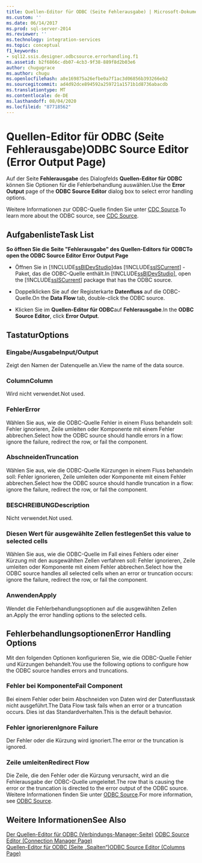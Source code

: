 ```yaml
---
title: Quellen-Editor für ODBC (Seite Fehlerausgabe) | Microsoft-Dokumentation
ms.custom: ''
ms.date: 06/14/2017
ms.prod: sql-server-2014
ms.reviewer: ''
ms.technology: integration-services
ms.topic: conceptual
f1_keywords:
- sql12.ssis.designer.odbcsource.errorhandling.f1
ms.assetid: b2f6866c-db07-4cb3-9f38-889f8d2b03e6
author: chugugrace
ms.author: chugu
ms.openlocfilehash: a8e169875a26efbe0a7f1ac3d06856b393266eb2
ms.sourcegitcommit: ad4d92dce894592a259721a1571b1d8736abacdb
ms.translationtype: MT
ms.contentlocale: de-DE
ms.lasthandoff: 08/04/2020
ms.locfileid: "87718562"
---
```

# <a name="odbc-source-editor-error-output-page"></a><span data-ttu-id="21518-102">Quellen-Editor für ODBC (Seite Fehlerausgabe)</span><span class="sxs-lookup"><span data-stu-id="21518-102">ODBC Source Editor (Error Output Page)</span></span>
  <span data-ttu-id="21518-103">Auf der Seite **Fehlerausgabe** des Dialogfelds **Quellen-Editor für ODBC** können Sie Optionen für die Fehlerbehandlung auswählen.</span><span class="sxs-lookup"><span data-stu-id="21518-103">Use the **Error Output** page of the **ODBC Source Editor** dialog box to select error handling options.</span></span>  
  
 <span data-ttu-id="21518-104">Weitere Informationen zur ODBC-Quelle finden Sie unter [CDC Source](data-flow/cdc-source.md).</span><span class="sxs-lookup"><span data-stu-id="21518-104">To learn more about the ODBC source, see [CDC Source](data-flow/cdc-source.md).</span></span>  
  
## <a name="task-list"></a><span data-ttu-id="21518-105">Aufgabenliste</span><span class="sxs-lookup"><span data-stu-id="21518-105">Task List</span></span>  
 <span data-ttu-id="21518-106">**So öffnen Sie die Seite "Fehlerausgabe" des Quellen-Editors für ODBC**</span><span class="sxs-lookup"><span data-stu-id="21518-106">**To open the ODBC Source Editor Error Output Page**</span></span>  
  
-   <span data-ttu-id="21518-107">Öffnen Sie in [!INCLUDE[ssBIDevStudio](../includes/ssbidevstudio-md.md)]das [!INCLUDE[ssISCurrent](../includes/ssiscurrent-md.md)] -Paket, das die ODBC-Quelle enthält.</span><span class="sxs-lookup"><span data-stu-id="21518-107">In [!INCLUDE[ssBIDevStudio](../includes/ssbidevstudio-md.md)], open the [!INCLUDE[ssISCurrent](../includes/ssiscurrent-md.md)] package that has the ODBC source.</span></span>  
  
-   <span data-ttu-id="21518-108">Doppelklicken Sie auf der Registerkarte **Datenfluss** auf die ODBC-Quelle.</span><span class="sxs-lookup"><span data-stu-id="21518-108">On the **Data Flow** tab, double-click the ODBC source.</span></span>  
  
-   <span data-ttu-id="21518-109">Klicken Sie im **Quellen-Editor für ODBC**auf **Fehlerausgabe**.</span><span class="sxs-lookup"><span data-stu-id="21518-109">In the **ODBC Source Editor**, click **Error Output**.</span></span>  
  
## <a name="options"></a><span data-ttu-id="21518-110">Tastatur</span><span class="sxs-lookup"><span data-stu-id="21518-110">Options</span></span>  
  
### <a name="inputoutput"></a><span data-ttu-id="21518-111">Eingabe/Ausgabe</span><span class="sxs-lookup"><span data-stu-id="21518-111">Input/Output</span></span>  
 <span data-ttu-id="21518-112">Zeigt den Namen der Datenquelle an.</span><span class="sxs-lookup"><span data-stu-id="21518-112">View the name of the data source.</span></span>  
  
### <a name="column"></a><span data-ttu-id="21518-113">Column</span><span class="sxs-lookup"><span data-stu-id="21518-113">Column</span></span>  
 <span data-ttu-id="21518-114">Wird nicht verwendet.</span><span class="sxs-lookup"><span data-stu-id="21518-114">Not used.</span></span>  
  
### <a name="error"></a><span data-ttu-id="21518-115">Fehler</span><span class="sxs-lookup"><span data-stu-id="21518-115">Error</span></span>  
 <span data-ttu-id="21518-116">Wählen Sie aus, wie die ODBC-Quelle Fehler in einem Fluss behandeln soll: Fehler ignorieren, Zeile umleiten oder Komponente mit einem Fehler abbrechen.</span><span class="sxs-lookup"><span data-stu-id="21518-116">Select how the ODBC source should handle errors in a flow: ignore the failure, redirect the row, or fail the component.</span></span>  
  
### <a name="truncation"></a><span data-ttu-id="21518-117">Abschneiden</span><span class="sxs-lookup"><span data-stu-id="21518-117">Truncation</span></span>  
 <span data-ttu-id="21518-118">Wählen Sie aus, wie die ODBC-Quelle Kürzungen in einem Fluss behandeln soll: Fehler ignorieren, Zeile umleiten oder Komponente mit einem Fehler abbrechen.</span><span class="sxs-lookup"><span data-stu-id="21518-118">Select how the ODBC source should handle truncation in a flow: ignore the failure, redirect the row, or fail the component.</span></span>  
  
### <a name="description"></a><span data-ttu-id="21518-119">BESCHREIBUNG</span><span class="sxs-lookup"><span data-stu-id="21518-119">Description</span></span>  
 <span data-ttu-id="21518-120">Nicht verwendet.</span><span class="sxs-lookup"><span data-stu-id="21518-120">Not used.</span></span>  
  
### <a name="set-this-value-to-selected-cells"></a><span data-ttu-id="21518-121">Diesen Wert für ausgewählte Zellen festlegen</span><span class="sxs-lookup"><span data-stu-id="21518-121">Set this value to selected cells</span></span>  
 <span data-ttu-id="21518-122">Wählen Sie aus, wie die ODBC-Quelle im Fall eines Fehlers oder einer Kürzung mit den ausgewählten Zellen verfahren soll: Fehler ignorieren, Zeile umleiten oder Komponente mit einem Fehler abbrechen.</span><span class="sxs-lookup"><span data-stu-id="21518-122">Select how the ODBC source handles all selected cells when an error or truncation occurs: ignore the failure, redirect the row, or fail the component.</span></span>  
  
### <a name="apply"></a><span data-ttu-id="21518-123">Anwenden</span><span class="sxs-lookup"><span data-stu-id="21518-123">Apply</span></span>  
 <span data-ttu-id="21518-124">Wendet die Fehlerbehandlungsoptionen auf die ausgewählten Zellen an.</span><span class="sxs-lookup"><span data-stu-id="21518-124">Apply the error handling options to the selected cells.</span></span>  
  
## <a name="error-handling-options"></a><span data-ttu-id="21518-125">Fehlerbehandlungsoptionen</span><span class="sxs-lookup"><span data-stu-id="21518-125">Error Handling Options</span></span>  
 <span data-ttu-id="21518-126">Mit den folgenden Optionen konfigurieren Sie, wie die ODBC-Quelle Fehler und Kürzungen behandelt.</span><span class="sxs-lookup"><span data-stu-id="21518-126">You use the following options to configure how the ODBC source handles errors and truncations.</span></span>  
  
### <a name="fail-component"></a><span data-ttu-id="21518-127">Fehler bei Komponente</span><span class="sxs-lookup"><span data-stu-id="21518-127">Fail Component</span></span>  
 <span data-ttu-id="21518-128">Bei einem Fehler oder beim Abschneiden von Daten wird der Datenflusstask nicht ausgeführt.</span><span class="sxs-lookup"><span data-stu-id="21518-128">The Data Flow task fails when an error or a truncation occurs.</span></span> <span data-ttu-id="21518-129">Dies ist das Standardverhalten.</span><span class="sxs-lookup"><span data-stu-id="21518-129">This is the default behavior.</span></span>  
  
### <a name="ignore-failure"></a><span data-ttu-id="21518-130">Fehler ignorieren</span><span class="sxs-lookup"><span data-stu-id="21518-130">Ignore Failure</span></span>  
 <span data-ttu-id="21518-131">Der Fehler oder die Kürzung wird ignoriert.</span><span class="sxs-lookup"><span data-stu-id="21518-131">The error or the truncation is ignored.</span></span>  
  
### <a name="redirect-flow"></a><span data-ttu-id="21518-132">Zeile umleiten</span><span class="sxs-lookup"><span data-stu-id="21518-132">Redirect Flow</span></span>  
 <span data-ttu-id="21518-133">Die Zeile, die den Fehler oder die Kürzung verursacht, wird an die Fehlerausgabe der ODBC-Quelle umgeleitet.</span><span class="sxs-lookup"><span data-stu-id="21518-133">The row that is causing the error or the truncation is directed to the error output of the ODBC source.</span></span> <span data-ttu-id="21518-134">Weitere Informationen finden Sie unter [ODBC Source](data-flow/odbc-source.md).</span><span class="sxs-lookup"><span data-stu-id="21518-134">For more information, see [ODBC Source](data-flow/odbc-source.md).</span></span>  
  
## <a name="see-also"></a><span data-ttu-id="21518-135">Weitere Informationen</span><span class="sxs-lookup"><span data-stu-id="21518-135">See Also</span></span>  
 <span data-ttu-id="21518-136">[Der Quellen-Editor für ODBC &#40;Verbindungs-Manager-Seite&#41;](../../2014/integration-services/odbc-source-editor-connection-manager-page.md) </span><span class="sxs-lookup"><span data-stu-id="21518-136">[ODBC Source Editor &#40;Connection Manager Page&#41;](../../2014/integration-services/odbc-source-editor-connection-manager-page.md) </span></span>  
 [<span data-ttu-id="21518-137">Quellen-Editor für ODBC &#40;Seite „Spalten“&#41;</span><span class="sxs-lookup"><span data-stu-id="21518-137">ODBC Source Editor &#40;Columns Page&#41;</span></span>](../../2014/integration-services/odbc-source-editor-columns-page.md)  
  
  
